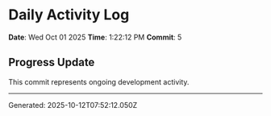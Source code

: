 # Daily Activity Log

**Date**: Wed Oct 01 2025
**Time**: 1:22:12 PM
**Commit**: 5

## Progress Update

This commit represents ongoing development activity.

---
Generated: 2025-10-12T07:52:12.050Z

